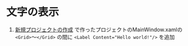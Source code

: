 # 文字の表示

1. [新規プロジェクトの作成](./1.Project.md) で作ったプロジェクトのMainWindow.xamlの `<Grid>`〜`</Grid>` の間に `<Label Content="Hello world!"/>` を追加
